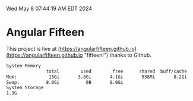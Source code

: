 Wed May  8 07:44:19 AM EDT 2024

# Angular Fifteen


This project is live at [https://angularfifteen.github.io](https://angularfifteen.github.io "fifteen!") thanks to Github.

```bash
System Memory
               total        used        free      shared  buff/cache   available
Mem:            15Gi       3.8Gi       4.1Gi       538Mi       8.2Gi        11Gi
Swap:          8.0Gi          0B       8.0Gi
System Storage
1.3G	.
```
